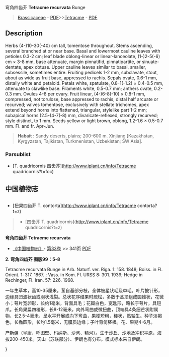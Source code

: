 弯角四齿芥 **Tetracme recurvata** Bunge

> [Brassicaceae](http://www.iplant.cn/info/Brassicaceae?t=foc) - [PDF](http://www.iplant.cn/foc/pdf/Brassicaceae.pdf)>>[Tetracme](http://www.iplant.cn/info/Tetracme?t=foc) - [PDF](http://www.iplant.cn/foc/pdf/Tetracme.pdf)

## Description

Herbs (4-)10-30(-40) cm tall, tomentose throughout. Stems ascending, several branched at or near base. Basal and lowermost cauline leaves with petioles 0.3-2 cm; leaf blade oblong-linear or linear-lanceolate, (1-)2-5(-6) cm × 3-8 mm, base attenuate, margin pinnatifid, pinnatipartite, or sinuate-dentate, apex obtuse. Upper cauline leaves similar to basal, smaller, subsessile, sometimes entire. Fruiting pedicels 1-2 mm, subclavate, stout, about as wide as fruit base, appressed to rachis. Sepals ovate, 0.6-1 mm, distally white and petaloid. Petals white, spatulate, 0.8-1(-1.2) × 0.4-0.5 mm, attenuate to clawlike base. Filaments white, 0.5-0.7 mm; anthers ovate, 0.2-0.3 mm. Ovules 4-8 per ovary. Fruit linear, (4-)6-8(-10) × 0.8-1 mm, compressed, not torulose, base appressed to rachis, distal half arcuate or recurved; valves tomentose, exclusively with stellate trichomes, apex extend beyond horns into flattened, triangular, stylelike part 1-2 mm; subapical horns (2.5-)4-7(-8) mm, divaricate-reflexed, strongly recurved; style distinct, to 1 mm. Seeds yellow or light brown, oblong, 1.2-1.6 × 0.5-0.7 mm. Fl. and fr. Apr-Jun.

> **Habait** : 
> Sandy deserts, plains; 200-600 m. Xinjiang [Kazakhstan, Kyrgyzstan, Tajikistan, Turkmenistan, Uzbekistan; SW Asia].

### Parsublist

* [T.  quadricornis  四齿芥](http://www.iplant.cn/info/Tetracme quadricornis?t=foc)

## 中国植物志

## 
* [扭果四齿芥  T.  contorta](http://www.iplant.cn/info/Tetracme contorta?t=z)
> * [四齿芥  T.  quadricornis](http://www.iplant.cn/info/Tetracme quadricornis?t=z)

**弯角四齿芥 Tetracme recurvata**

* [《中国植物志》](http://www.iplant.cn/frps)- [第33卷](http://www.iplant.cn/frps/vol/33) >> 341页 [PDF](http://www.iplant.cn/frps/pdf/33/341a.PDF)

**2. 弯角四齿芥 图版99：5-8**

Tetracme recurvata Bunge in Arb. Naturf. ver. Riga. 1: 158. 1848; Boiss. in Fl. Orient. 1: 317. 1867. ; Vass. in Kom. Fl. URSS 8: 301. 1939; Hedge in Rechinger, Fl. Iran. 57: 226. 1968.

一年生草本，高10-35厘米。茎自基部分枝，全体被星状毛及单毛。叶片披针形，边缘具凹波状齿或羽状浅裂。总状花序结果时疏松，多数于茎顶组成圆锥状，花微小；萼片宽卵形，长约1毫米，背面具毛；花瓣白色，宽匙形，略长于萼片，具短爪。长角果扁四棱形，长8-12毫米，向外弯曲或微扭曲，顶端具4条细芒状附属物，长2.5-4毫米，呈水平开展或向下弯曲，果梗短粗，棒状，贴轴生。种子淡褐色，长椭圆形，长约1.5毫米，无膜质边缘；子叶背倚胚根。花、果期4-6月。

产新疆（阜康、呼图壁、玛纳斯、沙湾、精河）。生于沙丘、沙地及冲积平原，海拔200-450米。天山（苏联部分）、伊朗也有分布。模式标本采自伊朗。

}